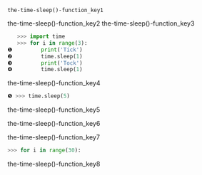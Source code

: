 ```ngMeta
the-time-sleep()-function_key1
```

the-time-sleep()-function_key2
the-time-sleep()-function_key3


```python
   >>> import time
   >>> for i in range(3):
❶         print('Tick')
❷         time.sleep(1)
❸         print('Tock')
❹         time.sleep(1)
```
the-time-sleep()-function_key4
```python
❺ >>> time.sleep(5)
```
the-time-sleep()-function_key5


the-time-sleep()-function_key6


the-time-sleep()-function_key7


```python
>>> for i in range(30):
```
the-time-sleep()-function_key8
